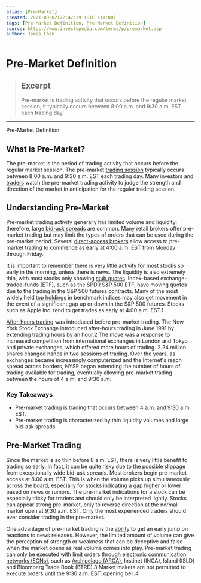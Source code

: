 ```yaml
---
alias: [Pre-Market]
created: 2021-03-02T22:47:29 (UTC +11:00)
tags: [Pre-Market Definition, Pre-Market Definition]
source: https://www.investopedia.com/terms/p/premarket.asp
author: James Chen
---
```


# Pre-Market Definition

> ## Excerpt
> Pre-market is trading activity that occurs before the regular market session; it typically occurs between 8:00 a.m. and 9:30 a.m. EST each trading day.

---

Pre-Market Definition
## What is Pre-Market?

The pre-market is the period of trading activity that occurs before the regular market session. The pre-market [trading session](https://www.investopedia.com/terms/t/tradingsession.asp) typically occurs between 8:00 a.m. and 9:30 a.m. EST each trading day. Many investors and [traders](https://www.investopedia.com/terms/t/trader.asp) watch the pre-market trading activity to judge the strength and direction of the market in anticipation for the regular trading session.

## Understanding Pre-Market

Pre-market trading activity generally has limited volume and liquidity; therefore, large [bid-ask spreads](https://www.investopedia.com/terms/b/bid-askspread.asp) are common. Many retail brokers offer pre-market trading but may limit the types of orders that can be used during the pre-market period. Several [direct-access brokers](https://www.investopedia.com/terms/d/directaccessbroker.asp) allow access to pre-market trading to commence as early at 4:00 a.m. EST from Monday through Friday.

It is important to remember there is very little activity for most stocks so early in the morning, unless there is news. The liquidity is also extremely thin, with most stocks only showing [stub quotes](https://www.investopedia.com/terms/s/stub-quote.asp). Index-based exchange-traded-funds (ETF), such as the SPDR S&P 500 ETF, have moving quotes due to the trading in the S&P 500 futures contracts. Many of the most widely held [top holdings](https://www.investopedia.com/terms/t/top-holdings.asp) in benchmark indices may also get movement in the event of a significant gap up or down in the S&P 500 futures. Stocks such as Apple Inc. tend to get trades as early at 4:00 a.m. EST.1

[After-hours trading](https://www.investopedia.com/terms/a/afterhourstrading.asp) was introduced before pre-market trading. The New York Stock Exchange introduced after-hours trading in June 1991 by extending trading hours by an hour.2 The move was a response to increased competition from international exchanges in London and Tokyo and private exchanges, which offered more hours of trading. 2.24 million shares changed hands in two sessions of trading. Over the years, as exchanges became increasingly computerized and the Internet's reach spread across borders, NYSE began extending the number of hours of trading available for trading, eventually allowing pre-market trading between the hours of 4 a.m. and 9:30 a.m.

### Key Takeaways

-   Pre-market trading is trading that occurs between 4 a.m. and 9:30 a.m. EST.
-   Pre-market trading is characterized by thin liquidity volumes and large bid-ask spreads.

## Pre-Market Trading

Since the market is so thin before 8 a.m. EST, there is very little benefit to trading so early. In fact, it can be quite risky due to the possible [slippage](https://www.investopedia.com/terms/s/slippage.asp) from exceptionally wide bid-ask spreads. Most brokers begin pre-market access at 8:00 a.m. EST. This is when the volume picks up simultaneously across the board, especially for stocks indicating a gap higher or lower based on news or rumors. The pre-market indications for a stock can be especially tricky for traders and should only be interpreted lightly. Stocks can appear strong pre-market, only to reverse direction at the normal market open at 9:30 a.m. EST. Only the most experienced traders should ever consider trading in the pre-market.

One advantage of pre-market trading is the [ability](https://www.investopedia.com/articles/investing/050313/activities-you-can-take-advantage-premarket-and-afterhours-trading-sessions.asp) to get an early jump on reactions to news releases. However, the limited amount of volume can give the perception of strength or weakness that can be deceptive and false when the market opens as real volume comes into play. Pre-market trading can only be executed with limit orders through [electronic communication networks (ECNs)](https://www.investopedia.com/terms/e/ecn.asp), such as [Archipelago (ARCA),](https://www.investopedia.com/terms/a/archipelago.asp) [](https://www.investopedia.com/terms/i/instinet.asp)Instinet (INCA)[,](https://www.investopedia.com/terms/i/instinet.asp) Island (ISLD) and Bloomberg Trade Book (BTRD).3 Market makers are not permitted to execute orders until the 9:30 a.m. EST. opening bell.4
